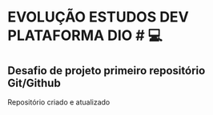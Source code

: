 # EVOLUÇÃO ESTUDOS DEV PLATAFORMA DIO # 💻
## Desafio de projeto primeiro repositório Git/Github ##
Repositório criado e atualizado
